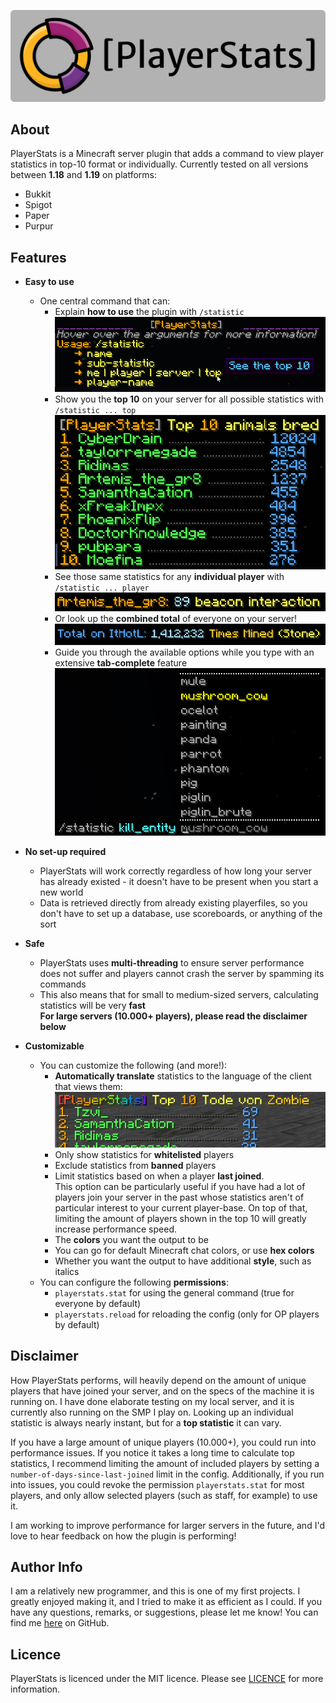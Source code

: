 <p align="center">
   <img src="src/main/resources/images/logo_gray_rounded.png">
</p>


## About
PlayerStats is a Minecraft server plugin that adds a command to view player statistics in 
top-10 format or individually. Currently tested on all versions between **1.18** and **1.19** on platforms:
- Bukkit
- Spigot
- Paper
- Purpur

## Features 
* **Easy to use**
   - One central command that can:
     - Explain **how to use** the plugin with `/statistic`
       ![Usage](src/main/resources/images/usage.png)
     - Show you the **top 10** on your server for all possible statistics with `/statistic ... top`
       ![Top_10](src/main/resources/images/top_10_4.png)
     - See those same statistics for any **individual player** with `/statistic ... player`
       ![Individual_Stat](src/main/resources/images/individual_stat.png)
     - Or look up the **combined total** of everyone on your server!
       ![New_Numbers](src/main/resources/images/new_numbers.png)
     - Guide you through the available options while you type with an extensive **tab-complete** feature
       ![Tab_Complete](src/main/resources/images/tab_complete.png)

* **No set-up required**
   - PlayerStats will work correctly regardless of how long your server has already existed - it doesn't 
     have to be present when you start a new world
   - Data is retrieved directly from already existing playerfiles, so you don't have to 
     set up a database, use scoreboards, or anything of the sort

* **Safe**
   - PlayerStats uses **multi-threading** to ensure server performance does not suffer and 
     players cannot crash the server by spamming its commands
   - This also means that for small to medium-sized servers, calculating statistics will be very **fast**   
     **For large servers (10.000+ players), please read the disclaimer below**  

* **Customizable**  
    - You can customize the following (and more!):
      - **Automatically translate** statistics to the language of the client that views them:
        ![Translated](src/main/resources/images/translated.png)
      - Only show statistics for **whitelisted** players
      - Exclude statistics from **banned** players
      - Limit statistics based on when a player **last joined**.  
        This option can be particularly useful if you have had a lot of players join your server in the past
        whose statistics aren't of particular interest to your current player-base.
        On top of that, limiting the amount of players shown in the top 10 will greatly increase performance speed.
      - The **colors** you want the output to be
      - You can go for default Minecraft chat colors, or use **hex colors**
      - Whether you want the output to have additional **style**, such as italics 
    - You can configure the following **permissions**:
      - `playerstats.stat` for using the general command (true for everyone by default)
      - `playerstats.reload` for reloading the config (only for OP players by default)

## Disclaimer
How PlayerStats performs, will heavily depend on the amount of unique players that have joined 
your server, and on the specs of the machine it is running on. I have done elaborate testing on 
my local server, and it is currently also running on the SMP I play on. Looking up an individual
statistic is always nearly instant, but for a **top statistic** it can vary.  

If you have a large amount of unique players (10.000+), you could run into performance issues. 
If you notice it takes a long time to calculate top statistics, I recommend limiting 
the amount of included players by setting a `number-of-days-since-last-joined` limit in the config. 
Additionally, if you run into issues, you could revoke the permission `playerstats.stat` 
for most players, and only allow selected players (such as staff, for example) to use it.

I am working to improve performance for larger servers in the future, 
and I'd love to hear feedback on how the plugin is performing!

## Author Info
I am a relatively new programmer, and this is one of my first projects. I greatly enjoyed making it, 
and I tried to make it as efficient as I could. If you have any questions, remarks, or suggestions, 
please let me know! You can find me [here](https://github.com/Artemis-the-gr8) on GitHub. 

## Licence
PlayerStats is licenced under the MIT licence. Please see [LICENCE](LICENSE) for more information.
